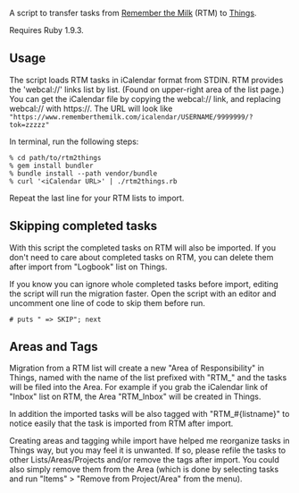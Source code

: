 A script to transfer tasks from [Remember the Milk](http://www.rememberthemilk.com/) (RTM) to [Things](http://culturedcode.com/things/).

Requires Ruby 1.9.3.

## Usage

The script loads RTM tasks in iCalendar format from STDIN. RTM provides the
'webcal://' links list by list. (Found on upper-right area of the list page.)
You can get the iCalendar file by copying the webcal:// link, and replacing
webcal:// with https://. The URL will look like
`"https://www.rememberthemilk.com/icalendar/USERNAME/9999999/?tok=zzzzz"`

In terminal, run the following steps:

    % cd path/to/rtm2things
    % gem install bundler
    % bundle install --path vendor/bundle
    % curl '<iCalendar URL>' | ./rtm2things.rb

Repeat the last line for your RTM lists to import.

## Skipping completed tasks

With this script the completed tasks on RTM will also be imported. If you don't
need to care about completed tasks on RTM, you can delete them after import from
"Logbook" list on Things.

If you know you can ignore whole completed tasks before import, editing the
script will run the migration faster. Open the script with an editor and
uncomment one line of code to skip them before run.

    # puts " => SKIP"; next

## Areas and Tags

Migration from a RTM list will create a new "Area of Responsibility" in Things,
named with the name of the list prefixed with "RTM\_" and the tasks will be
filed into the Area. For example if you grab the iCalendar link of "Inbox" list
on RTM, the Area "RTM\_Inbox" will be created in Things.

In addition the imported tasks will be also tagged with "RTM\_#{listname}" to
notice easily that the task is imported from RTM after import.

Creating areas and tagging while import have helped me reorganize tasks in
Things way, but you may feel it is unwanted. If so, please refile the tasks to
other Lists/Areas/Projects and/or remove the tags after import. You could also
simply remove them from the Area (which is done by selecting tasks and run
"Items" > "Remove from Project/Area" from the menu).
